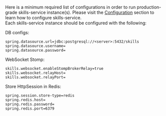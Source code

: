Here is a minimum required list of configurations in order to run production-grade skills-service instance(s).
Please visit the [Configuration](/dashboard/install-guide/config.html) section to learn how to configure skills-service.  
Each skills-service instance should be configured with the following: 

DB configs:
```properties
spring.datasource.url=jdbc:postgresql://<server>:5432/skills
spring.datasource.username=
spring.datasource.password=
```
            
WebSocket Stomp:
```properties
skills.websocket.enableStompBrokerRelay=true
skills.websocket.relayHost=
skills.websocket.relayPort=
```

Store HttpSession in Redis:
```properties
spring.session.store-type=redis
spring.redis.host=
spring.redis.password=
spring.redis.port=6379
```
